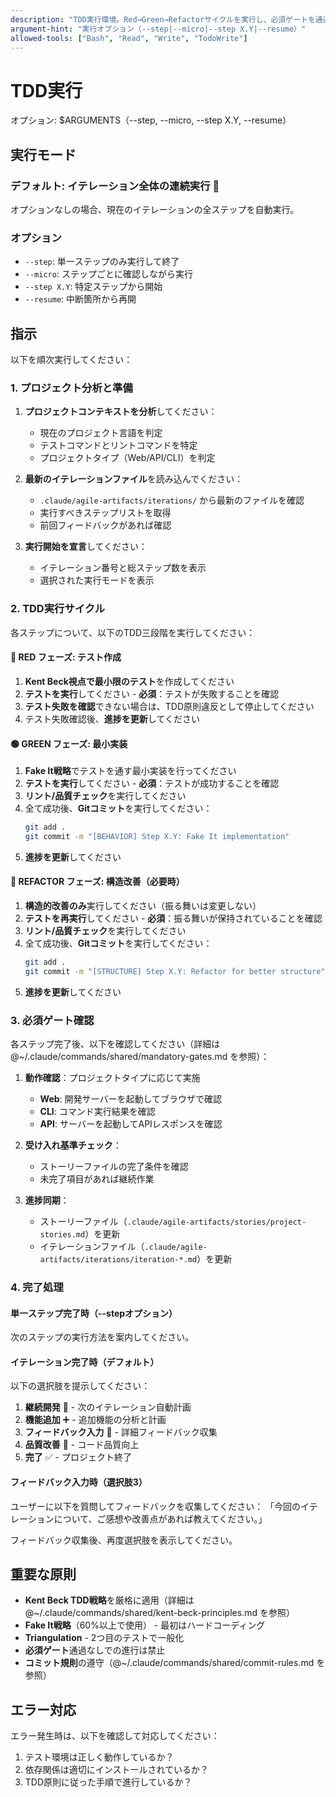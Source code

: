 ```yaml
---
description: "TDD実行環境。Red→Green→Refactorサイクルを実行し、必須ゲートを通過させながら開発を進めます。"
argument-hint: "実行オプション（--step|--micro|--step X.Y|--resume）"
allowed-tools: ["Bash", "Read", "Write", "TodoWrite"]
---
```


# TDD実行

オプション: $ARGUMENTS（--step, --micro, --step X.Y, --resume）

## 実行モード

### デフォルト: イテレーション全体の連続実行 🎯
オプションなしの場合、現在のイテレーションの全ステップを自動実行。

### オプション
- `--step`: 単一ステップのみ実行して終了
- `--micro`: ステップごとに確認しながら実行
- `--step X.Y`: 特定ステップから開始
- `--resume`: 中断箇所から再開

## 指示

以下を順次実行してください：

### 1. プロジェクト分析と準備

1. **プロジェクトコンテキストを分析**してください：
   - 現在のプロジェクト言語を判定
   - テストコマンドとリントコマンドを特定
   - プロジェクトタイプ（Web/API/CLI）を判定

2. **最新のイテレーションファイル**を読み込んでください：
   - `.claude/agile-artifacts/iterations/` から最新のファイルを確認
   - 実行すべきステップリストを取得
   - 前回フィードバックがあれば確認

3. **実行開始を宣言**してください：
   - イテレーション番号と総ステップ数を表示
   - 選択された実行モードを表示

### 2. TDD実行サイクル

各ステップについて、以下のTDD三段階を実行してください：

#### 🔴 RED フェーズ: テスト作成
1. **Kent Beck視点で最小限のテスト**を作成してください
2. **テストを実行**してください - **必須**：テストが失敗することを確認
3. **テスト失敗を確認**できない場合は、TDD原則違反として停止してください
4. テスト失敗確認後、**進捗を更新**してください

#### 🟢 GREEN フェーズ: 最小実装  
1. **Fake It戦略**でテストを通す最小実装を行ってください
2. **テストを実行**してください - **必須**：テストが成功することを確認
3. **リント/品質チェック**を実行してください
4. 全て成功後、**Gitコミット**を実行してください：
   ```bash
   git add .
   git commit -m "[BEHAVIOR] Step X.Y: Fake It implementation"
   ```
5. **進捗を更新**してください

#### 🔵 REFACTOR フェーズ: 構造改善（必要時）
1. **構造的改善のみ**実行してください（振る舞いは変更しない）
2. **テストを再実行**してください - **必須**：振る舞いが保持されていることを確認
3. **リント/品質チェック**を実行してください
4. 全て成功後、**Gitコミット**を実行してください：
   ```bash
   git add .
   git commit -m "[STRUCTURE] Step X.Y: Refactor for better structure"
   ```
5. **進捗を更新**してください

### 3. 必須ゲート確認

各ステップ完了後、以下を確認してください（詳細は @~/.claude/commands/shared/mandatory-gates.md を参照）：

1. **動作確認**：プロジェクトタイプに応じて実施
   - **Web**: 開発サーバーを起動してブラウザで確認
   - **CLI**: コマンド実行結果を確認  
   - **API**: サーバーを起動してAPIレスポンスを確認

2. **受け入れ基準チェック**：
   - ストーリーファイルの完了条件を確認
   - 未完了項目があれば継続作業

3. **進捗同期**：
   - ストーリーファイル（`.claude/agile-artifacts/stories/project-stories.md`）を更新
   - イテレーションファイル（`.claude/agile-artifacts/iterations/iteration-*.md`）を更新

### 4. 完了処理

#### 単一ステップ完了時（--stepオプション）
次のステップの実行方法を案内してください。

#### イテレーション完了時（デフォルト）
以下の選択肢を提示してください：
1. **継続開発** 🚀 - 次のイテレーション自動計画
2. **機能追加** ➕ - 追加機能の分析と計画
3. **フィードバック入力** 💭 - 詳細フィードバック収集
4. **品質改善** 🔧 - コード品質向上
5. **完了** ✅ - プロジェクト終了

#### フィードバック入力時（選択肢3）
ユーザーに以下を質問してフィードバックを収集してください：
「今回のイテレーションについて、ご感想や改善点があれば教えてください。」

フィードバック収集後、再度選択肢を表示してください。

## 重要な原則

- **Kent Beck TDD戦略**を厳格に適用（詳細は @~/.claude/commands/shared/kent-beck-principles.md を参照）
- **Fake It戦略**（60%以上で使用） - 最初はハードコーディング
- **Triangulation** - 2つ目のテストで一般化
- **必須ゲート**通過なしでの進行は禁止
- **コミット規則**の遵守（@~/.claude/commands/shared/commit-rules.md を参照）

## エラー対応

エラー発生時は、以下を確認して対応してください：
1. テスト環境は正しく動作しているか？
2. 依存関係は適切にインストールされているか？
3. TDD原則に従った手順で進行しているか？